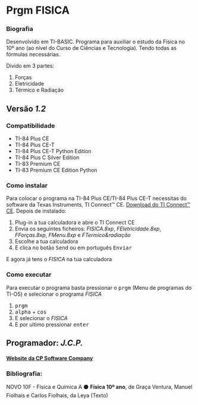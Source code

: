 <h1>Prgm FISICA</h1>

<h3>Biografia</h3>

<p>Desenvolvido em TI-BASIC. Programa para auxiliar o estudo da Física no 10º ano (ao nível do Curso de Ciências e Tecnologia). Tendo todas as fórmulas necessárias. </p>

<p>Divido em 3 partes:</p><ol> 

<li>Forças</li>

<li>Eletricidade</li>

<li>Térmico e Radiação</li>

</ol>

<h2>Versão <em><strong>1.2</strong></em></h2>

<h3>Compatibilidade</h3>

<ul>

 <li>TI-84 Plus CE</li>

  <li>TI-84 Plus CE-T</li>

   <li>TI-84 Plus CE-T Python Edition</li>

   <li>TI-84 Plus C Silver Edition</li>

   <li>TI-83 Premium CE</li>

   <li>TI-83 Premium CE Edition Python</li>

   </ul>

<h3>Como instalar</h3>

<p>Para colocar o programa na TI-84 Plus CE/TI-84 Plus CE-T necessitas do software da Texas Instruments, TI Connect™ CE. <a href="https://education.ti.com/pt/produtos/computer-software/ti-connect-ce-sw"> Download do TI Connect™ CE</a>. Depois de instalado:

<ol>

  <li>Plug-in a tua calculadora e abre o TI Connect CE</li>

   <li>Envia os seguintes ficheiros: <em>FISICA.8xp</em>, <em>FEletricidade.8xp</em>, <em>FForças.8xp</em>, <em>FMenu.8xp</em> e <em>FTermico&radiação</em></li>

  <li>Escolhe a tua calculadora</li>

   <li>E clica no botão <kbd>Send</kbd> ou em português <kbd>Enviar</kbd></li>

  </ol>

<p> E agora já tens o <em>FISICA</em> na tua calculadora</p>

<h3>Como executar</h3>

<p> Para executar o programa basta pressionar o <kbd>prgm</kbd> (Menu de programas do TI-OS) e selecionar o programa <em>FISICA</em></p>

<ol>

   <li><kbd>prgm</kbd></li>

   <li><kbd>alpha</kbd> + <kbd>cos</kbd></li>

       
      
<li>E selecionar o <em>FISICA</em></li>

   <li>E por ultimo pressionar <kbd>enter</kbd></li>

   </ol>

<h2>Programador: <strong><em>J.C.P.</em></strong></h2>

<h4><a href="http://cpsoftwarecompany.epizy.com">Website da CP Software Company</a></h4>

<h3>Bibliografia:</h3>

<p>NOVO 10F - Física e Química A ⚫ <strong>Física 10º ano</strong>, de Graça Ventura, Manuel Fiolhais e Carlos Fiolhais, da Leya (Texto)</p>
